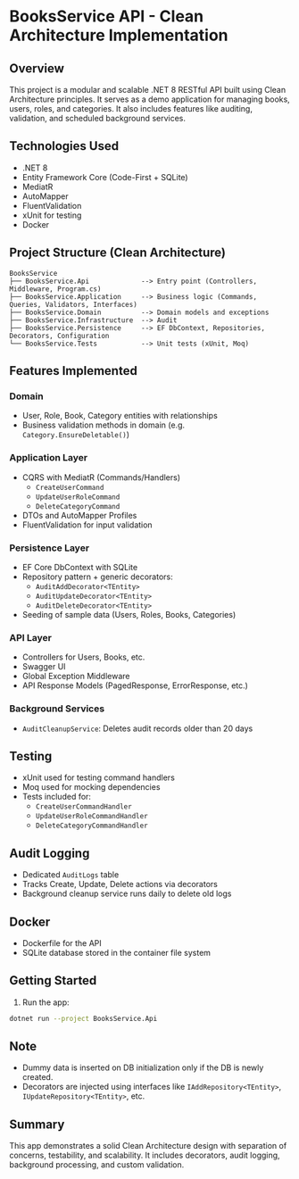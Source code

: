 # BooksService API - Clean Architecture Implementation

## Overview
This project is a modular and scalable .NET 8 RESTful API built using Clean Architecture principles. It serves as a demo application for managing books, users, roles, and categories. It also includes features like auditing, validation, and scheduled background services.

## Technologies Used
- .NET 8
- Entity Framework Core (Code-First + SQLite)
- MediatR
- AutoMapper
- FluentValidation
- xUnit for testing
- Docker

## Project Structure (Clean Architecture)
```
BooksService
├── BooksService.Api             --> Entry point (Controllers, Middleware, Program.cs)
├── BooksService.Application     --> Business logic (Commands, Queries, Validators, Interfaces)
├── BooksService.Domain          --> Domain models and exceptions
├── BooksService.Infrastructure  --> Audit 
├── BooksService.Persistence     --> EF DbContext, Repositories, Decorators, Configuration
└── BooksService.Tests           --> Unit tests (xUnit, Moq)
```

## Features Implemented

### Domain
- User, Role, Book, Category entities with relationships
- Business validation methods in domain (e.g. `Category.EnsureDeletable()`)

### Application Layer
- CQRS with MediatR (Commands/Handlers)
  - `CreateUserCommand`
  - `UpdateUserRoleCommand`
  - `DeleteCategoryCommand`
- DTOs and AutoMapper Profiles
- FluentValidation for input validation

### Persistence Layer
- EF Core DbContext with SQLite
- Repository pattern + generic decorators:
  - `AuditAddDecorator<TEntity>`
  - `AuditUpdateDecorator<TEntity>`
  - `AuditDeleteDecorator<TEntity>`
- Seeding of sample data (Users, Roles, Books, Categories)

### API Layer
- Controllers for Users, Books, etc.
- Swagger UI
- Global Exception Middleware
- API Response Models (PagedResponse, ErrorResponse, etc.)

### Background Services
- `AuditCleanupService`: Deletes audit records older than 20 days

## Testing
- xUnit used for testing command handlers
- Moq used for mocking dependencies
- Tests included for:
  - `CreateUserCommandHandler`
  - `UpdateUserRoleCommandHandler`
  - `DeleteCategoryCommandHandler`

## Audit Logging
- Dedicated `AuditLogs` table
- Tracks Create, Update, Delete actions via decorators
- Background cleanup service runs daily to delete old logs

## Docker
- Dockerfile for the API
- SQLite database stored in the container file system

## Getting Started
1. Run the app:
```bash
dotnet run --project BooksService.Api
```

## Note
- Dummy data is inserted on DB initialization only if the DB is newly created.
- Decorators are injected using interfaces like `IAddRepository<TEntity>`, `IUpdateRepository<TEntity>`, etc.

## Summary
This app demonstrates a solid Clean Architecture design with separation of concerns, testability, and scalability. It includes decorators, audit logging, background processing, and custom validation.

